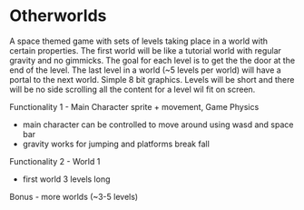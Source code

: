 # Otherworlds

A space themed game with sets of levels taking place in a world with certain properties. The first world will be like a tutorial
world with regular gravity and no gimmicks. The goal for each level is to get the the door at the end of the level. The last 
level in a world (~5 levels per world) will have a portal to the next world. Simple 8 bit graphics. Levels will be short and there
will be no side scrolling all the content for a level wil fit on screen.

Functionality 1 - Main Character sprite + movement, Game Physics
* main character can be controlled to move around using wasd and space bar
* gravity works for jumping and platforms break fall

Functionality 2 - World 1
* first world 3 levels long

Bonus - more worlds (~3-5 levels)